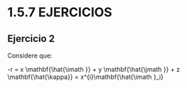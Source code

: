<script type="text/javascript" src="//cdn.mathjax.org/mathjax/latest/MathJax.js?config=TeX-AMS-MML_HTMLorMML"></script>  

# 1.5.7 EJERCICIOS  
## Ejercicio 2
Considere que:  

-r = x \mathbf{\hat{\imath }} + y \mathbf{\hat{\jmath }} + z \mathbf{\hat{\kappa}} = x^{i}\mathbf{\hat{\imath }_i}
